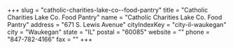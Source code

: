 +++
slug = "catholic-charities-lake-co--food-pantry"
title = "Catholic Charities Lake Co. Food Pantry"
name = "Catholic Charities Lake Co. Food Pantry"
address = "671 S. Lewis Avenue"
cityIndexKey = "city-il-waukegan"
city = "Waukegan"
state = "IL"
postal = "60085"
website = ""
phone = "847-782-4166"
fax = ""
+++

